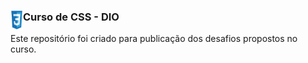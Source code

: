 ### Curso de CSS - DIO <img align="left" alt="Arthur-HTML" height="30" width="20" src="https://raw.githubusercontent.com/devicons/devicon/master/icons/css3/css3-original.svg">


Este repositório foi criado para publicação dos desafios propostos no curso.
